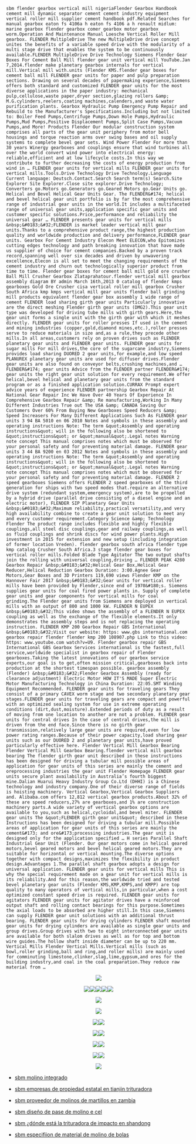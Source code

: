 
```
sbm flender gearbox vertical mill nigeriaFlender Gearbox Handbook cement mill dynamic separator cement cement industry equipment vertical roller mill supplier cement handbook pdf.Related Searches for manual gearbox eaton fs 4106a h eaton fs 4106 a h renault midlum: marine gearbox flender gearbox comer gearbox motor gearbox worm.Operation And Maintenance Manual Loesche Vertical Roller Mill gearbox. FLENDER MultipleDrive The new MultipleDrive drive concept unites the benefits of a variable speed drive with the modularity of a multi stage drive that enables the system to be continuously available.FLENDER MultipleDrive Drive Technology Siemens Flender Gear Boxes For Cement Ball Mill flender gear unit vertical mill YouTube.Jan 7,2014.flender make planetary gearbox internals for vertical mill.Vertical mill with.units (Flender KMS.flender gear boxes for cement ball mill FLENDER gear units for paper and pulp preparation sections. Drawing on several decades of papermaking experience,Siemens offers both standard and customized FLENDER gear units for the most diverse applications in the paper industry: mechanical pulp,cellulose,waste paper,dryer section,glazing rollers &amp; M.G.cylinders,reelers,coating machines,calenders,and waste water purification plants. Gearbox Hydraulic Pump Emergency Pump Repair and Rebuild to the Manufacturer's Specifications.Including but not limited to: Boiler Feed Pumps,Centrifuge Pumps,Down Hole Pumps,Hydraulic Pumps,Mud Pumps,Positive Displacement Pumps,Split Case Pumps,Vacuum Pumps,and More! Products Flender Our modular construction system comprises all parts of the gear unit periphery from motor bell housings and torque reaction arms over swing bases and oil supply systems to complete bevel gear sets. Wind Power Flender For more than 30 years Winergy gearboxes and couplings ensure that wind turbines all over the world convert wind power into electrical energy: reliable,efficient and at low lifecycle costs.In this way we contribute to further decreasing the costs of energy production from wind in … FLENDER gear units for vertical mills FLENDER gear units for vertical mills.Tools.Drive Technology Drive Technology.Language Current language: Deutsch.Contact.Search Search term(s) Search.Site Explorer Site Explorer.Close site explorer.Drive Technology; Converters go.Motors go.Generators go.Geared Motors go.Gear Units go. Helical and Bevel Helical Gear Units Gear. The FLENDER&#174; helical and bevel helical gear unit portfolio is by far the most comprehensive range of industrial gear units in the world.It includes a multifaceted range of universal gear units,application specific gear units and customer specific solutions.Price,performance and reliability the universal gear … FLENDER presents gear units for vertical mills &nbsp;&#0183;&#32;FLENDER is market leader vertical mill gear units.Thanks to a comprehensive product range,the highest production quality and worldwide production and delivery performance,FLENDER gear units. Gearbox For Cement Industry Elecon Meet ELECON,who Epitomizes cutting edges technology and path breaking innovation that have made us supplier of choice for cement companies.Backed by a proven track record,spanning well over six decades and driven by unwavering excellence,Elecon is all set to meet the changing requirements of the cement industry and churn out technologically superior product from time to time. Flender gear boxes for cement ball mill gold ore crusher Ball Mill Crusher Gearbox Zlataprahatour.flender vertical mill gearbox assembly diagram BY admin March 16th,2013 0 catalog of flender kmps gearboxes Gold Ore Crusher cisa vertical roller mill gearbox Crusher South Africa kmp kmps vertical mill gear units flender ball grinding mill products equivalent flender gear box assembly 1 wide range of cement FLENDER load sharing girth gear units Particularly innovative are the direct meshing Flender girth gear units (DMG2).This gear unit type was developed for driving tube mills with girth gears.Here,the gear unit forms a single unit with the girth gear with which it meshes directly. FLENDER gear units for roller presses If used in the cement and mining industries (copper,gold,diamond mines,etc.),roller presses serve to reduce materials in size and,as a rule,they precede other mills.In all areas,customers rely on proven drives such as FLENDER planetary gear units and FLENDER gear units. FLENDER gear units for sugar mills For mill drives,the core of the sugarcane industry,Siemens provides load sharing DUORED 2 gear units,for example,and low speed PLANUREX planetary gear units are used for diffuser drives.Flender gear units are also found on conveyor belts,crushing machines,and … FLENDER&#174; gear units Advice from the FLENDER partner FLENDER&#174; gear units the right gear unit solution for every requirement.We offer helical,bevel helical and planetary gear units from the standard program or as a finished application solution.CURRAX Prompt expert advice years of experience FLENDER partnership Gearbox Repair At National Gear Repair Inc We Have Over 40 Years Of Experience In Comprehensive Gearbox Repair &amp; Re manufacturing,Working In Many Different Industries True out The USA &amp; CANADA Saving Our Customers Over 60% From Buying New Gearboxes Speed Reducers &amp; Speed Increasers For Many Different Applications Such As FLENDER gear units 3 94 BA 5010 en 06 2010 Notes and symbols in these assembly and operating instructions Note: The term &quot;Assembly and operating instructions&quot; will in the following also be shortened to &quot;instructions&quot; or &quot;manual&quot;.Legal notes Warning note concept This manual comprises notes which must be observed for your personal safety and for preventing material damage. FLENDER gear units 3 44 BA 9200 en 03 2012 Notes and symbols in these assembly and operating instructions Note: The term &quot;Assembly and operating instructions&quot; will in the following also be shortened to &quot;instructions&quot; or &quot;manual&quot;.Legal notes Warning note concept This manual comprises notes which must be observed for your personal safety and for preventing material damage. FLENDER 2 speed gearboxes Siemens offers FLENDER 2 speed gearboxes of the third generation for ships with two speed modes that.require an alternative drive system (redundant system,emergency system),are to be propelled by a hybrid drive (parallel drive consisting of a diesel engine and an electric motor), FLENDER SIP Planetary Gear Units &nbsp;&#0183;&#32;Maximum reliability,practical versatility,and very high availability combine to create a gear unit solution to meet any and every customer requirement.Category Science &amp; Technology Flender The product range includes flexible and highly flexible couplings,all steel disc couplings,gear and railway couplings,as well as fluid couplings and shrink discs for wind power plants.High investment in 2015 for extension and new setup (including integration of former location Vreden). flender gearbox south africa flender type kmp catalog Crusher South Africa.3 stage flender gear boxes for vertical roller mills.Folded Blade Type Agitator The two output shafts join the rolling with universal coupling,driving … FLENDER PEAK 4280 Gearbox Repair &nbsp;&#0183;&#32;Helical Gear Box,Helical Gear Reducer,Helical Reduction Gearbox Duration: 3:00.Agnee Gear Motors,Gear Boxes and 3D Printers 119,690 views Flender KMP on the Hannover Fair 2017 &nbsp;&#0183;&#32;Gear units for vertical roller mills have been provided by Flender,since end of 1970&#180;s. Siemens supplies gear units for coal fired power plants in. Supply of complete gear units and gear components for vertical mills for coal grinding.The Flender gear units from Siemens are deployed in vertical mills with an output of 800 and 1000 kW. FLENDER N EUPEX &nbsp;&#0183;&#32;This video shows the assembly of a FLENDER N EUPEX coupling as well as the exchange of the flexible elements.It only demonstrates the assembly steps and is not replacing the operating instruction. FLENDER KMP 200 Gearbox Repair GBS International &nbsp;&#0183;&#32;Visit our website: https: www.gbs international.com gearbox repair flender flender kmp 200 108907.php Link to this video: https: www.youtube.com watch?v=U9. Flender gearbox repair GBS International GBS Gearbox Services international is the fastest,full service,worldwide specialist in gearbox repair of Flender gearboxes.Taking the latest innovations of our gearbox service experts,our goal is to get,often mission critical,gearboxes back into production at the shortest timespan possible. gearbox assembly (Flender) &nbsp;&#0183;&#32;Flender Gearbox Assembly (ready for clearance adjustment) Electric Motor HOW IT'S MADE Super Electric Motor Manufacturing Technology in China Duration: 22:05.SMT Winding Equipment Recommended. FLENDER gear units for traveling gears They consist of a primary CAVEX worm stage and two secondary planetary gear stages.FLENDER gear units for traveling gears are compact and powerful with an optimized sealing system for use in extreme operating conditions (dirt,dust,moisture).Extended periods of duty as a result of moving from one location to another are not a problem. FLENDER gear units for central drives In the case of central drives,the mill is driven from the end face.Since there is no girth gear transmission,relatively large gear units are required,even for low power rating ranges.Because of their power capacity,load sharing gear units such as our DUORED 2 and planetary gear units,have proved particularly effective here. Flender Vertical Mill Gearbox Bearing Flender Vertical Mill Gearbox Bearing.flender vertical mill gearbox bearing The flender girth gear unit described in these instructions has been designed for driving a tubular mill possible areas of application for gear units of this series are mainly the cement and oreprocessing industries the gear unit Flender Homepage FLENDER gear units secure plant availability in Australia’s fourth biggest mine.Dalian Huarui Heavy Industry Group Co.Ltd (DHHI) is a Chinese technology and industry company.One of their diverse range of fields is hoisting machinery. Vertical Gearbox,Vertical Gearbox Suppliers and. Alibaba.com offers 12,812 vertical gearbox products.About 32% of these are speed reducers,27% are gearboxes,and 1% are construction machinery parts.A wide variety of vertical gearbox options are available to you,such as helical,cycloidal,and bevel miter. FLENDER gear units The &quot;FLENDER girth gear unit&quot; described in these Instructions has been designed for driving a tubular mill.Possible areas of application for gear units of this series are mainly the cement&#173; and ore&#173;processing industries.The gear unit is designed only for the application specified … H series Parallel Shaft Industrial Gear Unit (Flender. Our gear motors come in helical geared motors,bevel geared motors and bevel helical geared motors.They are suitable for horizontal or vertical mounting.The diverse options together with compact designs,maximizes the flexibility in product design.Advantages 1.The parallel shaft gearbox adopts a design for universal application. FLENDER gear units for vertical mills This is why the special requirement made on a gear unit for vertical mills is its reliability.And for this reason,the worldwide tried and tested bevel planetary gear units (Flender KMS,KMP,KMPS,and KMPP) are top quality to many operators of vertical mills,in particular,when a cost optimized constant speed drive is required. FLENDER gear units for agitators FLENDER gear units for agitator drives have a reinforced output shaft and rolling contact bearings for this purpose.Sometimes the axial loads to be absorbed are higher still.In this case,Siemens can supply FLENDER gear unit solutions with an additional thrust bearing. FLENDER gear units for drying cylinders FLENDER shaft mounted gear units for drying cylinders are available as single gear units and group drives.Group drives with two to eight interconnected gear units are available for both slalom drives as well as for top and bottom wire guides.The hollow shaft inside diameter can be up to 220 mm. Vertical Mills Flender Vertical Mills.Vertical mills (such as bowl,roller grinding,ball and ring,and roller mills) are mainly used for comminuting limestone,clinker,slag,lime,gypsum,and ores for the building industry,and coal in the coal preparation.They reduce raw material from … 
```

<div align="center">

<a href="https://es-crusher.shibang-china.com/github&k=sbm+flender+gearbox+vertical+mill+nigeria"><img src="https://static.shibang-china.com/es/crusher/logo.jpg"></a>

<a href="https://es-crusher.shibang-china.com/github&k=sbm+flender+gearbox+vertical+mill+nigeria"><img src="https://static.shibang-china.com/es/crusher/index.jpg"></a><a href="https://es-crusher.shibang-china.com/material.htmlgithub&k=sbm+flender+gearbox+vertical+mill+nigeria"><img src="https://static.shibang-china.com/es/crusher/material.jpg"></a><a href="https://es-crusher.shibang-china.com/application.htmlgithub&k=sbm+flender+gearbox+vertical+mill+nigeria"><img src="https://static.shibang-china.com/es/crusher/application.jpg"></a><a href="https://es-crusher.shibang-china.com/aboutus.htmlgithub&k=sbm+flender+gearbox+vertical+mill+nigeria"><img src="https://static.shibang-china.com/es/crusher/aboutus.jpg"></a><a href="https://es-crusher.shibang-china.com/contact.htmlgithub&k=sbm+flender+gearbox+vertical+mill+nigeria"><img src="https://static.shibang-china.com/es/crusher/contact.jpg"></a>

<a href="https://es-crusher.shibang-china.com/github&k=sbm+flender+gearbox+vertical+mill+nigeria"><img src="https://static.shibang-china.com/es/crusher/banner.jpg"></a>

<a href="https://swt.shibang-china.com/github&k=sbm+flender+gearbox+vertical+mill+nigeria"><img src="https://static.shibang-china.com/es/crusher/text.jpg"></a>

<a href="https://swt.shibang-china.com/github&k=sbm+flender+gearbox+vertical+mill+nigeria"><img src="https://static.shibang-china.com/es/crusher/chat.jpg"></a><a href="https://es-crusher.shibang-china.com/contact.htmlgithub&k=sbm+flender+gearbox+vertical+mill+nigeria"><img src="https://static.shibang-china.com/es/crusher/message.jpg"></a>

<a href="https://es-crusher.shibang-china.com/products/pe.htmlgithub&k=sbm+flender+gearbox+vertical+mill+nigeria"><img src="https://static.shibang-china.com/es/crusher/pe.jpg"></a><a href="https://es-crusher.shibang-china.com/products/pf.htmlgithub&k=sbm+flender+gearbox+vertical+mill+nigeria"><img src="https://static.shibang-china.com/es/crusher/pf.jpg"></a>

<a href="https://es-crusher.shibang-china.com/products/hpt.htmlgithub&k=sbm+flender+gearbox+vertical+mill+nigeria"><img src="https://static.shibang-china.com/es/crusher/hpt.jpg"></a><a href="https://es-crusher.shibang-china.com/products/vsi.htmlgithub&k=sbm+flender+gearbox+vertical+mill+nigeria"><img src="https://static.shibang-china.com/es/crusher/vsi.jpg"></a>

<a href="https://es-crusher.shibang-china.com/products/klv.htmlgithub&k=sbm+flender+gearbox+vertical+mill+nigeria"><img src="https://static.shibang-china.com/es/crusher/klv.jpg"></a><a href="https://es-crusher.shibang-china.com/products/portable.htmlgithub&k=sbm+flender+gearbox+vertical+mill+nigeria"><img src="https://static.shibang-china.com/es/crusher/portable.jpg"></a>

<a href="https://swt.shibang-china.com/github&k=sbm+flender+gearbox+vertical+mill+nigeria"><img src="https://static.shibang-china.com/es/crusher/case.jpg"></a>

</div>


* [sbm molino integrado](sbm%20molino%20integrado.md)

* [sbm empresas de propiedad estatal en tianjin trituradora](sbm%20empresas%20de%20propiedad%20estatal%20en%20tianjin%20trituradora.md)

* [sbm proveedor de molinos de martillos en zambia](sbm%20proveedor%20de%20molinos%20de%20martillos%20en%20zambia.md)

* [sbm diseño de pase de molino e cel](sbm%20dise%C3%B1o%20de%20pase%20de%20molino%20e%20cel.md)

* [sbm ¿dónde está la trituradora de impacto en shandong ](sbm%20%C2%BFd%C3%B3nde%20est%C3%A1%20la%20trituradora%20de%20impacto%20en%20shandong%20.md)

* [sbm especifiion de material de molino de bolas](sbm%20especifiion%20de%20material%20de%20molino%20de%20bolas.md)